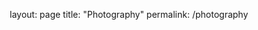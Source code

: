 layout: page
title: "Photography"
permalink: /photography

<!DOCTYPE html>
<html lang="en">
<head>
    <meta charset="UTF-8">
    <meta name="viewport" content="width=device-width, initial-scale=1.0">
    <title>Kevin Weldon</title>
    <style>
        * {
            margin: 0;
            padding: 0;
            box-sizing: border-box;
        }

        body {
            font-family: Georgia, 'Times New Roman', serif;
            line-height: 1.6;
            color: #333;
            background-color: #fff;
            padding: 40px 20px;
            max-width: 800px;
            margin: 0 auto;
        }

        header {
            margin-bottom: 60px;
            text-align: center;
        }

        h1 {
            font-size: 2.5rem;
            font-weight: normal;
            margin-bottom: 10px;
            letter-spacing: -0.02em;
        }

        .subtitle {
            font-size: 1.1rem;
            color: #666;
            font-style: italic;
        }

        nav {
            margin: 40px 0 60px 0;
            text-align: center;
        }

        nav a {
            color: #333;
            text-decoration: none;
            margin: 0 20px;
            font-size: 1.1rem;
            border-bottom: 1px solid transparent;
            transition: border-bottom 0.2s ease;
        }

        nav a:hover {
            border-bottom: 1px solid #333;
        }

        .intro {
            font-size: 1.2rem;
            margin-bottom: 40px;
            line-height: 1.7;
        }

        .section {
            margin-bottom: 50px;
        }

        .section h2 {
            font-size: 1.5rem;
            margin-bottom: 20px;
            font-weight: normal;
            border-bottom: 1px solid #eee;
            padding-bottom: 10px;
        }

        .project-list, .post-list {
            list-style: none;
        }

        .project-list li, .post-list li {
            margin-bottom: 15px;
            padding: 15px 0;
            border-bottom: 1px solid #f5f5f5;
        }

        .project-list li:last-child, .post-list li:last-child {
            border-bottom: none;
        }

        .project-title, .post-title {
            font-size: 1.1rem;
            font-weight: bold;
            margin-bottom: 5px;
        }

        .project-description, .post-excerpt {
            color: #666;
            font-size: 0.95rem;
        }

        .date {
            color: #999;
            font-size: 0.9rem;
            font-style: italic;
        }

        a {
            color: #333;
            text-decoration: underline;
            text-decoration-color: #ccc;
        }

        a:hover {
            text-decoration-color: #333;
        }

        .photo-grid {
            display: grid;
            grid-template-columns: repeat(auto-fit, minmax(200px, 1fr));
            gap: 20px;
            margin-top: 20px;
        }

        .photo-placeholder {
            background-color: #f5f5f5;
            height: 200px;
            display: flex;
            align-items: center;
            justify-content: center;
            color: #999;
            font-style: italic;
        }

        footer {
            margin-top: 80px;
            padding-top: 20px;
            border-top: 1px solid #eee;
            text-align: center;
            color: #666;
            font-size: 0.9rem;
        }

        @media (max-width: 600px) {
            body {
                padding: 20px 15px;
            }
            
            h1 {
                font-size: 2rem;
            }
            
            nav a {
                display: block;
                margin: 10px 0;
            }
            
            .intro {
                font-size: 1.1rem;
            }
        }
    </style>
</head>
<body>
    <header>
        <h1>Kevin W.</h1>
        <p class="subtitle">welcome to my site</p>
    </header>

    <nav>
        <a href="#projects">Projects</a>
        <a href="#writing">Writing</a>
        <a href="https://kevinweldon.github.io/photography">Photography</a>
        <a href="#about">About</a>
    </nav>

    <main>
        <h2>Photography</h2>
        <div class="photo-grid">
            <div class="photo-placeholder">Photo 1</div>
            <div class="photo-placeholder">Photo 2</div>
            <div class="photo-placeholder">Photo 3</div>
            <div class="photo-placeholder">Photo 4</div>
        </div>

    </main>

    <footer>
        <p>coded with html on github</p>
    </footer>
</body>
</html>